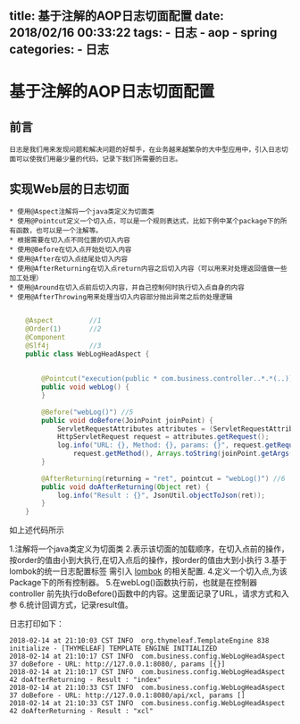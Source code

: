 title: 基于注解的AOP日志切面配置
date: 2018/02/16 00:33:22
tags: 
    - 日志
    - aop
    - spring
categories:
    - 日志
---

# 基于注解的AOP日志切面配置

## 前言

    日志是我们用来发现问题和解决问题的好帮手，在业务越来越繁杂的大中型应用中，引入日志切面可以使我们用最少量的代码，记录下我们所需要的日志。

## 实现Web层的日志切面
    
    * 使用@Aspect注解将一个java类定义为切面类
    * 使用@Pointcut定义一个切入点，可以是一个规则表达式，比如下例中某个package下的所有函数，也可以是一个注解等。
    * 根据需要在切入点不同位置的切入内容
    * 使用@Before在切入点开始处切入内容
    * 使用@After在切入点结尾处切入内容
    * 使用@AfterReturning在切入点return内容之后切入内容（可以用来对处理返回值做一些加工处理）
    * 使用@Around在切入点前后切入内容，并自己控制何时执行切入点自身的内容
    * 使用@AfterThrowing用来处理当切入内容部分抛出异常之后的处理逻辑    

```java

    @Aspect         //1
    @Order(1)       //2
    @Component
    @Slf4j          //3
    public class WebLogHeadAspect {
    
    
        @Pointcut("execution(public * com.business.controller..*.*(..))") //4
        public void webLog() {
        }
    
        @Before("webLog()") //5
        public void doBefore(JoinPoint joinPoint) {
            ServletRequestAttributes attributes = (ServletRequestAttributes) RequestContextHolder.getRequestAttributes();
            HttpServletRequest request = attributes.getRequest();
            log.info("URL: {}, Method: {}, params: {}", request.getRequestURL(),
                request.getMethod(), Arrays.toString(joinPoint.getArgs()));
        }
    
        @AfterReturning(returning = "ret", pointcut = "webLog()") //6
        public void doAfterReturning(Object ret) {
            log.info("Result : {}", JsonUtil.objectToJson(ret));
        }
    }

```

如上述代码所示

1.注解将一个java类定义为切面类
2.表示该切面的加载顺序，在切入点前的操作，按order的值由小到大执行,在切入点后的操作，按order的值由大到小执行
3.基于lombok的统一日志配置标签 需引入 [lombok](https://projectlombok.org/) 的相关配置.
4.定义一个切入点,为该 Package下的所有控制器。
5.在webLog()函数执行前，也就是在控制器controller 前先执行doBefore()函数中的内容。这里面记录了URL，请求方式和入参
6.统计回调方式，记录result值。

日志打印如下：

```text
2018-02-14 at 21:10:03 CST INFO  org.thymeleaf.TemplateEngine 838 initialize - [THYMELEAF] TEMPLATE ENGINE INITIALIZED
2018-02-14 at 21:10:17 CST INFO  com.business.config.WebLogHeadAspect 37 doBefore - URL: http://127.0.0.1:8080/, params [{}]
2018-02-14 at 21:10:17 CST INFO  com.business.config.WebLogHeadAspect 42 doAfterReturning - Result : "index"
2018-02-14 at 21:10:33 CST INFO  com.business.config.WebLogHeadAspect 37 doBefore - URL: http://127.0.0.1:8080/api/xcl, params []
2018-02-14 at 21:10:33 CST INFO  com.business.config.WebLogHeadAspect 42 doAfterReturning - Result : "xcl"
```